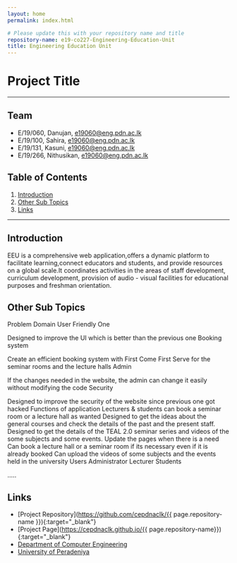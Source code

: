 ```yaml
---
layout: home
permalink: index.html

# Please update this with your repository name and title
repository-name: e19-co227-Engineering-Education-Unit
title: Engineering Education Unit
---
```


[comment]: # "This is the standard layout for the project, but you can clean this and use your own template"

# Project Title

---

<!-- 
This is a sample image, to show how to add images to your page. To learn more options, please refer [this](https://projects.ce.pdn.ac.lk/docs/faq/how-to-add-an-image/)

![Sample Image](./images/sample.png)
 -->

## Team
-  E/19/060, Danujan, [e19060@eng.pdn.ac.lk](mailto:e19060@eng.pdn.ac.lk)
-  E/19/100, Sahira, [e19060@eng.pdn.ac.lk](mailto:e19100@eng.pdn.ac.lk)
-  E/19/131, Kasuni, [e19060@eng.pdn.ac.lk](mailto:e19131@eng.pdn.ac.lk)
-  E/19/266, Nithusikan, [e19060@eng.pdn.ac.lk](mailto:e19266@eng.pdn.ac.lk)


## Table of Contents
1. [Introduction](#introduction)
2. [Other Sub Topics](#other-sub-topics)
3. [Links](#links)

---

## Introduction

 EEU is a comprehensive web application,offers a dynamic platform to facilitate learning,connect educators and students, and provide resources on a global scale.It coordinates activities in the areas of staff development, curriculum development, provision of audio - visual facilities for educational purposes and freshman orientation.



## Other Sub Topics

Problem Domain
User Friendly One

Designed to improve the UI which is better than the previous one
Booking system

Create an efficient booking system with First Come First Serve for the seminar rooms and the lecture halls
Admin

If the changes needed in the website, the admin can change it easily without modifying the code
Security

Designed to improve the security of the website since previous one got hacked
Functions of application
Lecturers & students can book a seminar room or a lecture hall as wanted
Designed to get the ideas about the general courses and check the details of the past and the present staff.
Designed to get the details of the TEAL 2.0 seminar series and videos of the some subjects and some events. Update the pages when there is a need Can book a lecture hall or a seminar room if its necessary even if it is already booked Can upload the videos of some subjects and the events held in the university
Users
Administrator
Lecturer
Students

.....

## Links

- [Project Repository](https://github.com/cepdnaclk/{{ page.repository-name }}){:target="_blank"}
- [Project Page](https://cepdnaclk.github.io/{{ page.repository-name}}){:target="_blank"}
- [Department of Computer Engineering](http://www.ce.pdn.ac.lk/)
- [University of Peradeniya](https://eng.pdn.ac.lk/)


[//]: # (Please refer this to learn more about Markdown syntax)
[//]: # (https://github.com/adam-p/markdown-here/wiki/Markdown-Cheatsheet)
